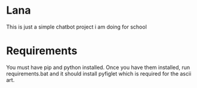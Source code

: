 # Lana
This is just a simple chatbot project i am doing for school

# Requirements
You must have pip and python installed.
Once you have them installed, run requirements.bat and it should install pyfiglet which is required for the ascii art.
